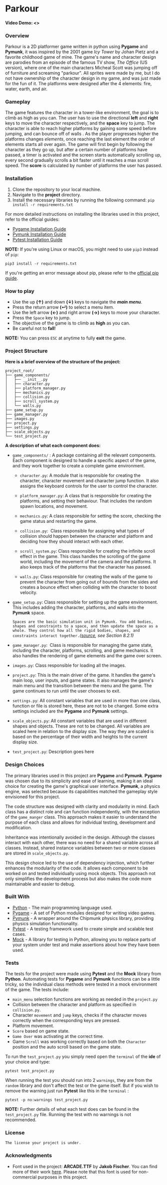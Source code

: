 # Parkour
#### Video Demo: <>
### Overview

Parkour is a 2D platformer game written in python using **Pygame** and **Pymunk**, it was inspired by the 2001 game *Icy Tower* by Johan Pietz and a favorite childhood game of mine. The game's name and character design are parodies from an episode of the famous TV show, *The Office* (US version), where one of the main characters Micheal Scott was jumping off of furniture and screaming "parkour".  All sprites were made by me, but I do not have ownership of the character design in my game, and was just made for the fun of it. The platforms were designed after the 4 elements: fire, water, earth, and air. 

### Gameplay

The game features the character in a tower-like environment, the goal is to climb as high as you can. The user has to use the directional **left** and **right**  keys to move the character respectively, and the **space** key to jump. The character is able to reach higher platforms by gaining some speed before jumping, and can bounce off of walls . As the player progresses higher the platforms changes *elements*, once reaching the last element the order of elements starts all over again. The game will first begin by following the character as they go up, but after a certain number of platforms have passed, a timer is activated and the screen starts automatically scrolling up, every second gradually scrolls a bit faster until it reaches a max scroll speed. The **score** is calculated by number of platforms the user has passed. 

### Installation

1. Clone the repository to your local machine.
2. Navigate to the **project** directory.
3. Install the necessary libraries by running the following command:
	`pip install -r requirements.txt`

 For more detailed instructions on installing the libraries used in this project, refer to the official guides:

 - [Pygame Installation Guide](https://www.pygame.org/wiki/GettingStarted)
 - [Pymunk Installation Guide](https://www.pymunk.org/en/latest/installation.html)
 - [Pytest Installation Guide](https://docs.pytest.org/en/7.4.x/getting-started.html)

 **NOTE:**
 If you're using Linux or macOS, you might need to use `pip3` instead of `pip`:
 ```
 pip3 install -r requirements.txt
```
 If you're getting an error message about pip, please refer to the [official pip guide](https://pip.pypa.io/en/stable/getting-started/).
 
### How to play

- Use the up **(↑)** and down **(↓)** keys to navigate the ***main menu***.
- Press the return arrow **(↵)** to select a menu item.
- Use the left arrow **(←)** and right arrow **(→)** keys to move your character.
- Press the `Space` key to jump.
- The objective of the game is to climb as **high** as you can.
- Be careful not to **fall**!

**NOTE:**
You can press `ESC` at anytime to fully **exit** the game.

### Project Structure

**Here is a brief overview of the structure of the project:**

	project_root/
	├── game_components/
	│   ├── __init__.py
	│   ├── character.py
	│   ├── platform_manager.py
	│   ├── mechanics.py
	│   ├── collision.py
	│   ├── scroll_system.py
	│   └── walls.py
	├── game_setup.py
	├── game_manager.py 
	├── images.py
	├── project.py
	├── settings.py
	├── scale_objects.py
	└── test_project.py

**A description of what each component does:**

- `game_components/` : A package containing all the relevant components. Each component is designed to handle a specific aspect of the game, and they work together to create a complete game environment.

	- `character.py`: A module that is responsible for creating the character, character movement and character jump function. It also assigns the keyboard controls for the user to control the character.
	
	- `platform_manager.py`: A class that is responsible for creating the platforms, and setting their behaviour. That includes the random spawn locations, and movement.
	
	 - `mechanics.py`: A class responsible for setting the score, checking the game status and restarting the game.
	
	 - `collision.py`:  Class responsible for assigning what types of collision should happen between the character and platform and deciding how they should interact with each other.
	
	 - `scroll_system.py`: Class responsible for creating the infinite scroll effect in the game. This class handles the scrolling of the game world, including the movement of the camera and the platforms. It also keeps track of the platforms that the character has passed.
	
	 - `walls.py`: Class responsible for creating the walls of the game to prevent the character from going out of bounds from the sides and creates a bounce effect when colliding with the character to boost velocity.

- `game_setup.py`: Class responsible for setting up the game environment. This includes adding the character, platforms, and walls into the **Pymunk** space. 

	 `Spaces are the basic simulation unit in Pymunk. You add bodies, shapes and constraints to a space, and then update the space as a whole. They control how all the rigid bodies, shapes, and constraints interact together.`*([source](http://www.pymunk.org/_/downloads/en/latest/pdf/), see Section 8.2.1)*
	
- `game_manager.py`:  Class is responsible for managing the game state, including the character, platforms, scrolling, and game mechanics. It also handles the rendering of game elements and the game over screen.

- `images.py`: Class responsible for loading all the images.

- `project.py`: This is the main driver of the game. It handles the game's main loop, user inputs, and game states. It also manages the game's main menu and the transition between the menu and the game. The game continues to run until the user chooses to exit.

- `settings.py`: All constant variables that are used in more than one class, function or file is stored here, these are not to be changed. Some extra settings included are the **Pygame** and **Pymunk** settings.

- `scale_objects.py`: All constant variables that are used in different shapes and objects. These are not to be changed. All variables are scaled here in relation to the display size. The way they are scaled is based on the percentage of their width and heights to the current display size.

- `test_project.py`: Description goes here

### Design Choices

The primary libraries used in this project are **Pygame** and **Pymunk**. **Pygame** was chosen due to its simplicity and ease of learning, making it an ideal choice for creating the game's graphical user interface. **Pymunk**, a physics engine, was selected because its capabilities matched the gameplay style envisioned for this project.

The code structure was designed with clarity and modularity in mind. Each class has a distinct role and can function independently, with the exception of the `game_manger` class. This approach makes it easier to understand the purpose of each class and allows for individual testing, development and modification.

Inheritance was intentionally avoided in the design. Although the classes interact with each other, there was no need for a shared variable across all classes. Instead, shared instance variables between two or more classes are stored in `scale_objects.py`.

This design choice led to the use of dependency injection, which further enhances the modularity of the code. It allows each component to be worked on and tested individually using mock objects. This approach not only simplifies the development process but also makes the code more maintainable and easier to debug.

### Built With

- [Python](https://www.python.org) - The main programming language used.
- [Pygame](https://www.pygame.org/news) - A set of Python modules designed for writing video games.
- [Pymunk](https://www.pymunk.org/en/latest/) - A wrapper around the Chipmunk physics library, providing physics simulation functionality.
- [Pytest](https://docs.pytest.org/en/7.4.x/) - A testing framework used to create simple and scalable test cases.
- [Mock](https://docs.python.org/3/library/unittest.mock.html) - A library for testing in Python, allowing you to replace parts of your system under test and make assertions about how they have been used. 

### Tests

The tests for the project were made using **Pytest** and the **Mock** library from **Python**. Automating tests for **Pygame** and **Pymunk** functions can be a little tricky, so the individual class methods were tested in a mock environment of the game. The tests include:
- `main_menu` selection functions are working as needed in the `project.py`
- Collision between the character and platform as specified in `collision.py`.
- Character `movement` and `jump` keys, checks if the character moves correctly when the corresponding keys are pressed.
- Platform movement.
- `Score` based on game state.
- `Game Over` was activating at the correct time.
- Game `Scroll` was working correctly based on both the `Character` position and the auto scroll based on the game state.

To run the `test_project.py` you simply need open the `terminal` of the **ide** of your choice and type:

```
pytest test_project.py
```

When running the test you should run into 2 `warnings`, they are from the `random` library and don't affect the test or the game itself. But if you wish to remove the warning just run **Pytest** like this  in the `terminal` :

```
pytest -p no:warnings test_project.py
```

**NOTE:**
Further details of what each test does can be found in the `test_project.py` file. 
Running the test with no warnings is not recommended.
### License

```
The license your project is under.
```

### Acknowledgments 

- Font used in the project: **ARCADE.TTF** by **Jakob Fischer**. You can find more of their work [here](www.pizzadude.dk). Please note that this font is used for non-commercial purposes in this project.

